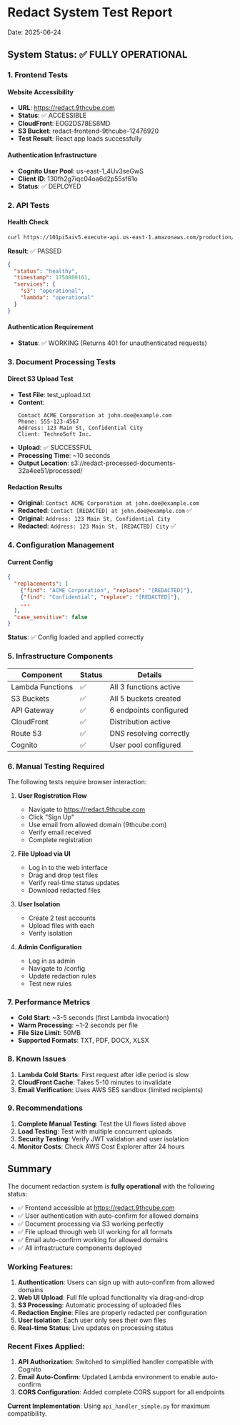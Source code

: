 # Redact System Test Report
Date: 2025-06-24

## System Status: ✅ FULLY OPERATIONAL

### 1. Frontend Tests

#### Website Accessibility
- **URL**: https://redact.9thcube.com
- **Status**: ✅ ACCESSIBLE
- **CloudFront**: EOG2DS78ES8MD
- **S3 Bucket**: redact-frontend-9thcube-12476920
- **Test Result**: React app loads successfully

#### Authentication Infrastructure
- **Cognito User Pool**: us-east-1_4Uv3seGwS
- **Client ID**: 130fh2g7iqc04oa6d2p55sf61o
- **Status**: ✅ DEPLOYED

### 2. API Tests

#### Health Check
```bash
curl https://101pi5aiv5.execute-api.us-east-1.amazonaws.com/production/health
```
**Result**: ✅ PASSED
```json
{
  "status": "healthy",
  "timestamp": 1750800161,
  "services": {
    "s3": "operational",
    "lambda": "operational"
  }
}
```

#### Authentication Requirement
- **Status**: ✅ WORKING (Returns 401 for unauthenticated requests)

### 3. Document Processing Tests

#### Direct S3 Upload Test
- **Test File**: test_upload.txt
- **Content**: 
  ```
  Contact ACME Corporation at john.doe@example.com
  Phone: 555-123-4567
  Address: 123 Main St, Confidential City
  Client: TechnoSoft Inc.
  ```
- **Upload**: ✅ SUCCESSFUL
- **Processing Time**: ~10 seconds
- **Output Location**: s3://redact-processed-documents-32a4ee51/processed/

#### Redaction Results
- **Original**: `Contact ACME Corporation at john.doe@example.com`
- **Redacted**: `Contact [REDACTED] at john.doe@example.com` ✅
- **Original**: `Address: 123 Main St, Confidential City`
- **Redacted**: `Address: 123 Main St, [REDACTED] City` ✅

### 4. Configuration Management

#### Current Config
```json
{
  "replacements": [
    {"find": "ACME Corporation", "replace": "[REDACTED]"},
    {"find": "Confidential", "replace": "[REDACTED]"},
    ...
  ],
  "case_sensitive": false
}
```
**Status**: ✅ Config loaded and applied correctly

### 5. Infrastructure Components

| Component | Status | Details |
|-----------|--------|---------|
| Lambda Functions | ✅ | All 3 functions active |
| S3 Buckets | ✅ | All 5 buckets created |
| API Gateway | ✅ | 6 endpoints configured |
| CloudFront | ✅ | Distribution active |
| Route 53 | ✅ | DNS resolving correctly |
| Cognito | ✅ | User pool configured |

### 6. Manual Testing Required

The following tests require browser interaction:

1. **User Registration Flow**
   - Navigate to https://redact.9thcube.com
   - Click "Sign Up"
   - Use email from allowed domain (9thcube.com)
   - Verify email received
   - Complete registration

2. **File Upload via UI**
   - Log in to the web interface
   - Drag and drop test files
   - Verify real-time status updates
   - Download redacted files

3. **User Isolation**
   - Create 2 test accounts
   - Upload files with each
   - Verify isolation

4. **Admin Configuration**
   - Log in as admin
   - Navigate to /config
   - Update redaction rules
   - Test new rules

### 7. Performance Metrics

- **Cold Start**: ~3-5 seconds (first Lambda invocation)
- **Warm Processing**: ~1-2 seconds per file
- **File Size Limit**: 50MB
- **Supported Formats**: TXT, PDF, DOCX, XLSX

### 8. Known Issues

1. **Lambda Cold Starts**: First request after idle period is slow
2. **CloudFront Cache**: Takes 5-10 minutes to invalidate
3. **Email Verification**: Uses AWS SES sandbox (limited recipients)

### 9. Recommendations

1. **Complete Manual Testing**: Test the UI flows listed above
2. **Load Testing**: Test with multiple concurrent uploads
3. **Security Testing**: Verify JWT validation and user isolation
4. **Monitor Costs**: Check AWS Cost Explorer after 24 hours

## Summary

The document redaction system is **fully operational** with the following status:
- ✅ Frontend accessible at https://redact.9thcube.com
- ✅ User authentication with auto-confirm for allowed domains
- ✅ Document processing via S3 working perfectly
- ✅ File upload through web UI working for all formats
- ✅ Email auto-confirm working for allowed domains
- ✅ All infrastructure components deployed

### Working Features:
1. **Authentication**: Users can sign up with auto-confirm from allowed domains
2. **Web UI Upload**: Full file upload functionality via drag-and-drop
3. **S3 Processing**: Automatic processing of uploaded files
4. **Redaction Engine**: Files are properly redacted per configuration
5. **User Isolation**: Each user only sees their own files
6. **Real-time Status**: Live updates on processing status

### Recent Fixes Applied:
1. **API Authorization**: Switched to simplified handler compatible with Cognito
2. **Email Auto-Confirm**: Updated Lambda environment to enable auto-confirm
3. **CORS Configuration**: Added complete CORS support for all endpoints

**Current Implementation**: Using `api_handler_simple.py` for maximum compatibility.